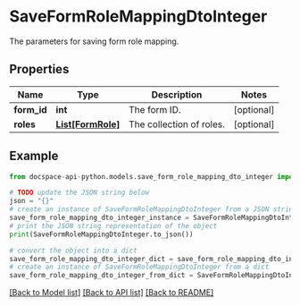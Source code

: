 # SaveFormRoleMappingDtoInteger
The parameters for saving form role mapping.

## Properties

Name | Type | Description | Notes
------------ | ------------- | ------------- | -------------
**form_id** | **int** | The form ID. | [optional] 
**roles** | [**List[FormRole]**](FormRole.md) | The collection of roles. | [optional] 

## Example

```python
from docspace-api-python.models.save_form_role_mapping_dto_integer import SaveFormRoleMappingDtoInteger

# TODO update the JSON string below
json = "{}"
# create an instance of SaveFormRoleMappingDtoInteger from a JSON string
save_form_role_mapping_dto_integer_instance = SaveFormRoleMappingDtoInteger.from_json(json)
# print the JSON string representation of the object
print(SaveFormRoleMappingDtoInteger.to_json())

# convert the object into a dict
save_form_role_mapping_dto_integer_dict = save_form_role_mapping_dto_integer_instance.to_dict()
# create an instance of SaveFormRoleMappingDtoInteger from a dict
save_form_role_mapping_dto_integer_from_dict = SaveFormRoleMappingDtoInteger.from_dict(save_form_role_mapping_dto_integer_dict)
```
[[Back to Model list]](../README.md#documentation-for-models) [[Back to API list]](../README.md#documentation-for-api-endpoints) [[Back to README]](../README.md)


